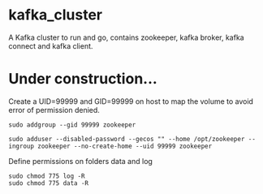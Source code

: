 # kafka_cluster
A Kafka cluster to run and go, contains zookeeper, kafka broker, kafka connect and kafka client.

# Under construction...

Create a UID=99999 and GID=99999 on host to map the volume to avoid error of  permission denied.
```
sudo addgroup --gid 99999 zookeeper
```

```
sudo adduser --disabled-password --gecos "" --home /opt/zookeeper --ingroup zookeeper --no-create-home --uid 99999 zookeeper
```

Define permissions on folders data and log

```
sudo chmod 775 log -R
sudo chmod 775 data -R
```



